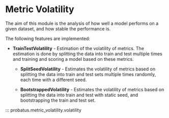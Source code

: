 # Metric Volatility

The aim of this module is the analysis of how well a model performs on a given dataset, and how stable the performance is.

The following features are implemented:

- **TrainTestVolatility** - Estimation of the volatility of metrics. The estimation is done by splitting the data into train and test multiple times and training and scoring a model based on these metrics.

  - **SplitSeedVolatility** - Estimates the volatility of metrics based on splitting the data into train and test sets multiple times randomly, each time with a different seed.

  - **BootstrappedVolatility** - Estimates the volatility of metrics based on splitting the data into train and test with static seed, and bootstrapping the train and test set.


::: probatus.metric_volatility.volatility